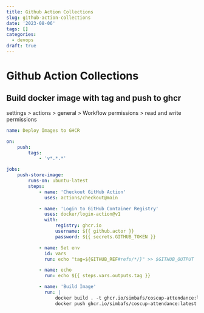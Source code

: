 ```yaml
---
title: Github Action Collections
slug: github-action-collections
date: '2023-08-06'
tags: []
categories:
  - devops
draft: true
---
```


# Github Action Collections

## Build docker image with tag and push to ghcr

settings > actions > general > Workflow permissions > read and write permissions

```yaml
name: Deploy Images to GHCR

on:
    push:
        tags:
            - 'v*.*.*'

jobs:
    push-store-image:
        runs-on: ubuntu-latest
        steps:
            - name: 'Checkout GitHub Action'
              uses: actions/checkout@main

            - name: 'Login to GitHub Container Registry'
              uses: docker/login-action@v1
              with:
                  registry: ghcr.io
                  username: ${{ github.actor }}
                  password: ${{ secrets.GITHUB_TOKEN }}

            - name: Set env
              id: vars
              run: echo "tag=${GITHUB_REF#refs/*/}" >> $GITHUB_OUTPUT

            - name: echo
              run: echo ${{ steps.vars.outputs.tag }}

            - name: 'Build Image'
              run: |
                  docker build . -t ghcr.io/simbafs/coscup-attendance:latest -t ghcr.io/simbafs/coscup-attendance:${{ steps.vars.outputs.tag }}
                  docker push ghcr.io/simbafs/coscup-attendance:latest
```
